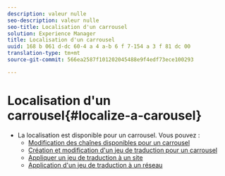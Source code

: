 ```yaml
---
description: valeur nulle
seo-description: valeur nulle
seo-title: Localisation d'un carrousel
solution: Experience Manager
title: Localisation d'un carrousel
uuid: 168 b 061 d-dc 60-4 a 4 a-b 6 f 7-154 a 3 f 81 dc 00
translation-type: tm+mt
source-git-commit: 566ea2587f101202045488e9f4edf73ece100293

---
```



# Localisation d'un carrousel{#localize-a-carousel}

* La localisation est disponible pour un carrousel. Vous pouvez :
   * [Modification des chaînes disponibles pour un carrousel](/help/using/c-settings-other/c-translation-sets/c-localize-strings.md#section_l2z_hkn_xz)
   * [Création et modification d'un jeu de traduction pour un carrousel](/help/using/c-settings-other/c-translation-sets/t-create-modify-translation-sets.md)
   * [Appliquer un jeu de traduction à un site](/help/using/c-settings-other/c-translation-sets/t-apply-a-translation-set-to-a-site.md)
   * [Application d'un jeu de traduction à un réseau](/help/using/c-settings-other/c-translation-sets/t-apply-a-translation-set-to-a-network.md)

